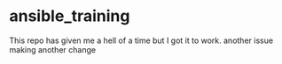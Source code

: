 # ansible_training

This repo has given me a hell of a time but I got it to work.
another issue
making another change

